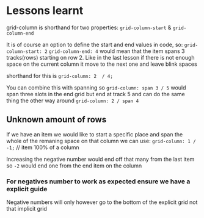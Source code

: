 # Lessons learnt

grid-column is shorthand for two properties:
`grid-column-start` & `grid-column-end`

It is of course an option to define the start and end values in code, so:
`grid-column-start: 2` `grid-column-end: 4` would mean that the item spans 3 tracks(rows) starting on row 2. Like in the last lesson if there is not enough space on the current column it move to the next one and leave blink spaces

shorthand for this is `grid-column: 2  / 4;`

You can combine this with spanning so `grid-column: span 3 / 5` would span three slots in the end grid but end at track 5 and can do the same thing the other way around `grid-column: 2 / span 4`

## Unknown amount of rows

If we have an item we would like to start a specific place and span the whole of the remaning space on that column we can use:
`grid-column: 1 / -1;` // item 100% of a column

Increasing the negative number would end off that many from the last item so `-2` would end one from the end item on the column

### For negatives number to work as expected ensure we have a explicit guide

Negative numbers will only however go to the bottom of the explicit grid not that implicit grid

